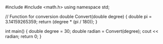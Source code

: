 #include <iostream> 
#include <math.h> 
using namespace std; 
  
// Function for conversion 
double Convert(double degree) 
{ 
    double pi = 3.14159265359; 
    return (degree * (pi / 180)); 
} 
  
int main() 
{ 
    double degree = 30; 
    double radian = Convert(degree); 
    cout << radian; 
    return 0; 
} 
